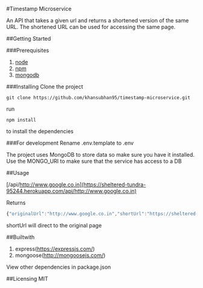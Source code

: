#Timestamp Microservice

An API that takes a given url and returns a shortened version of the same URL. The shortened URL can be used for accessing the same page. 

##Getting Started

###Prerequisites

1. [node](https://nodejs.org/en/)
2. [npm](https://www.npmjs.com)
3. [mongodb](https://www.mongodb.com/)

###Installing
Clone the project

```git
git clone https://github.com/khansubhan95/timestamp-microservice.git
```

run

```
npm install
```

to install the dependencies

###For development
Rename .env.template to .env

The project uses MongoDB to store data so make sure you have it installed. Use the MONGO_URI to make sure that the service has access to a DB

##Usage

[/api/http://www.google.co.in](https://sheltered-tundra-95244.herokuapp.com/api/http://www.google.co.in)

Returns
```javascript
{"originalUrl":"http://www.google.co.in","shortUrl":"https://sheltered-tundra-95244.herokuapp.com0/0"}
```

shortUrl will direct to the original page

##Builtwith
1. express(https://expressjs.com/)   
2. mongoose(http://mongoosejs.com/)

View other dependencies in package.json

##Licensing
MIT